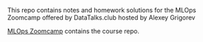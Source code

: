 This repo contains notes and homework solutions for the MLOps Zoomcamp offered by DataTalks.club hosted by Alexey Grigorev

[MLOps Zoomcamp](https://github.com/DataTalksClub/mlops-zoomcamp) contains the course repo.